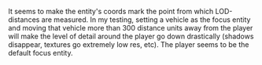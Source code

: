 It seems to make the entity's coords mark the point from which LOD-distances are measured. In my testing, setting a vehicle as the focus entity and moving that vehicle more than 300 distance units away from the player will make the level of detail around the player go down drastically (shadows disappear, textures go extremely low res, etc). The player seems to be the default focus entity.